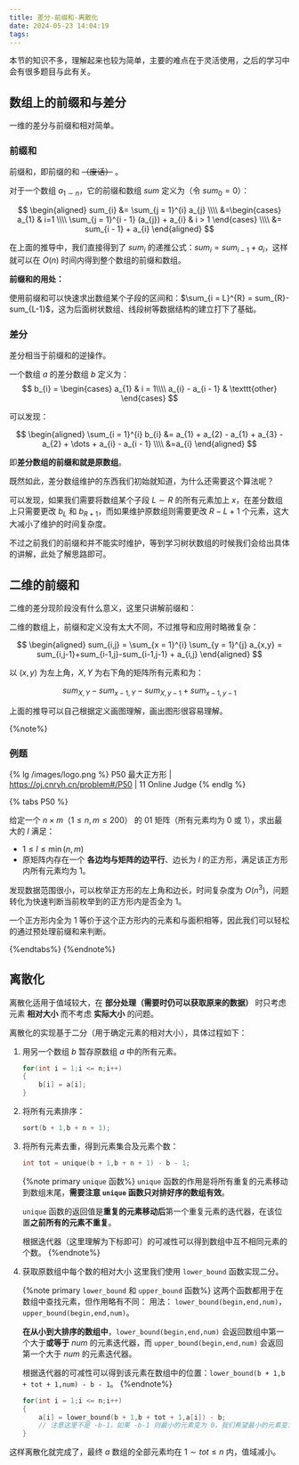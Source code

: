 ```yaml
---
title: 差分-前缀和-离散化
date: 2024-05-23 14:04:19
tags:
---
```


<!---->

<!--more-->

本节的知识不多，理解起来也较为简单，主要的难点在于灵活使用，之后的学习中会有很多题目与此有关。

## 数组上的前缀和与差分

一维的差分与前缀和相对简单。

### 前缀和

前缀和，即前缀的和 ~~（废话）~~ 。

对于一个数组 $a_{1 \sim n}$，它的前缀和数组 $sum$ 定义为（令 $sum_{0} = 0$）：

$$
\begin{aligned}
sum_{i} &= \sum_{j = 1}^{i} a_{j} \\\\
      &=\begin{cases}
       a_{1} & i=1 \\\\
       \sum_{j = 1}^{i - 1} (a_{j}) + a_{i} & i > 1 
      \end{cases} \\\\
      &= sum_{i - 1} + a_{i}
\end{aligned}
$$

在上面的推导中，我们直接得到了 $sum_{i}$ 的递推公式：$sum_{i} = sum_{i - 1} + a_{i}$，这样就可以在 $O(n)$ 时间内得到整个数组的前缀和数组。

**前缀和的用处：**

使用前缀和可以快速求出数组某个子段的区间和：$\sum_{i = L}^{R} = sum_{R}-sum_{L-1}$，这为后面树状数组、线段树等数据结构的建立打下了基础。


### 差分

差分相当于前缀和的逆操作。

一个数组 $a$ 的差分数组 $b$ 定义为： 
$$
b_{i} = \begin{cases}
a_{1} & i = 1\\\\
a_{i} - a_{i - 1} & \texttt{other}
\end{cases}
$$


可以发现：

$$
\begin{aligned}
\sum_{i = 1}^{i} b_{i} &= a_{1} + a_{2} - a_{1} + a_{3} - a_{2} + \dots + a_{i} - a_{i - 1} \\\\ 
&=a_{i}
\end{aligned}
$$

即**差分数组的前缀和就是原数组**。


既然如此，差分数组维护的东西我们初始就知道，为什么还需要这个算法呢？

可以发现，如果我们需要将数组某个子段 $L\sim R$ 的所有元素加上 $x$，在差分数组上只需要更改 $b_{L}$ 和 $b_{R + 1}$，而如果维护原数组则需要更改 $R-L+1$ 个元素，这大大减小了维护的时间复杂度。

不过之前我们的前缀和并不能实时维护，等到学习树状数组的时候我们会给出具体的讲解，此处了解思路即可。



## 二维的前缀和


二维的差分现阶段没有什么意义，这里只讲解前缀和：

二维的数组上，前缀和定义没有太大不同，不过推导和应用时略微复杂：

$$
\begin{aligned}
sum_{i,j} = \sum_{x = 1}^{i} \sum_{y = 1}^{j} a_{x,y}
          =  sum_{i,j-1}+sum_{i-1,j}-sum_{i-1,j-1} + a_{i,j}
\end{aligned}
$$

以 $(x,y)$ 为左上角，$X,Y$ 为右下角的矩阵所有元素和为：

$$
sum_{X,Y}-sum_{x-1,Y}-sum_{X,y-1}+sum_{x-1,y-1}
$$

上面的推导可以自己根据定义画图理解，画出图形很容易理解。

{%note%}
### 例题

{% lg /images/logo.png %}
P50 最大正方形 | https://oj.cnryh.cn/problem#/P50 | 11 Online Judge
{% endlg %}

{% tabs P50 %}
<!-- tab 题意简述 -->

给定一个 $n \times m$（$1\leq n,m \leq 200$） 的 $\text{01}$ 矩阵（所有元素均为 $0$ 或 $1$），求出最大的 $l$ 满足：

- $1 \leq l \leq \min(n,m)$
- 原矩阵内存在一个 **各边均与矩阵的边平行**、边长为 $l$ 的正方形，满足该正方形内所有元素均为 $1$。
<!-- endtab -->
<!-- tab 题解 -->
发现数据范围很小，可以枚举正方形的左上角和边长，时间复杂度为 $O(n^3)$，问题转化为快速判断当前枚举到的正方形内是否全为 $1$。

一个正方形内全为 $1$ 等价于这个正方形内的元素和与面积相等，因此我们可以轻松的通过预处理前缀和来判断。
<!-- endtab -->
{%endtabs%}
{%endnote%}

## 离散化

离散化适用于值域较大，在 **部分处理（需要时仍可以获取原来的数据）** 时只考虑元素 **相对大小** 而不考虑 **实际大小** 的问题。

离散化的实现基于二分（用于确定元素的相对大小），具体过程如下：

1. 用另一个数组 $b$ 暂存原数组 $a$ 中的所有元素。
    ```cpp
    for(int i = 1;i <= n;i++)
    {
        b[i] = a[i];
    }
    ```
2. 将所有元素排序：
    ```cpp
    sort(b + 1,b + n + 1);
    ```
3. 将所有元素去重，得到元素集合及元素个数：
    ```cpp
    int tot = unique(b + 1,b + n + 1) - b - 1;
    ```
    {%note primary `unique` 函数%}
    `unique` 函数的作用是将所有重复的元素移动到数组末尾，**需要注意 `unique` 函数只对排好序的数组有效**。

    `unique` 函数的返回值是**重复的元素移动后**第一个重复元素的迭代器，在该位置**之前所有的元素不重复**。

    根据迭代器（这里理解为下标即可）的可减性可以得到数组中互不相同元素的个数。
    {%endnote%}
4. 获取原数组中每个数的相对大小
    这里我们使用 `lower_bound` 函数实现二分。

    {%note primary `lower_bound` 和 `upper_bound` 函数%}
    这两个函数都用于在数组中查找元素，但作用略有不同：
    用法： `lower_bound(begin,end,num)`，`upper_bound(begin,end,num)`。

    **在从小到大排序的数组中**，`lower_bound(begin,end,num)` 会返回数组中第一个大于**或等于** $num$ 的元素迭代器，而 `upper_bound(begin,end,num)` 会返回第一个大于 $num$ 的元素迭代器。

    根据迭代器的可减性可以得到该元素在数组中的位置：`lower_bound(b + 1,b + tot + 1,num) - b - 1`。
    {%endnote%}

    ```cpp
    for(int i = 1;i <= n;i++)
    {
        a[i] = lower_bound(b + 1,b + tot + 1,a[i]) - b;
        // 注意这里不是 -b-1，如果 -b-1 则最小的元素变为 0，我们希望最小的元素变为 1
    }
    ```


这样离散化就完成了，最终 $a$ 数组的全部元素均在 $1 \sim tot \leq n$ 内，值域减小。